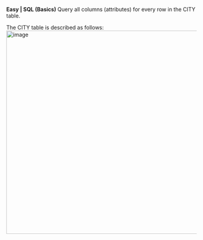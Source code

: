 **Easy | SQL (Basics)**
Query all columns (attributes) for every row in the CITY table.

The CITY table is described as follows:
<img width="699" height="538" alt="image" src="https://github.com/user-attachments/assets/53292faf-cb4f-43c9-a549-00e230048d00" />

